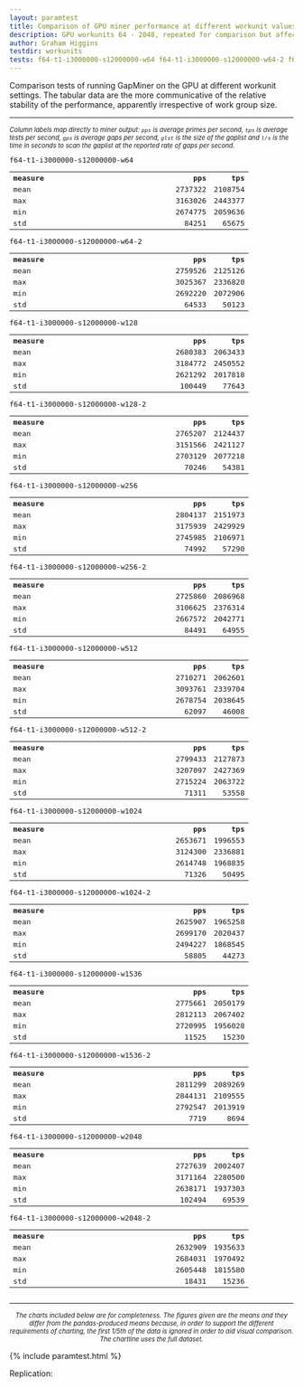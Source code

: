 ```yaml
---
layout: paramtest 
title: Comparison of GPU miner performance at different workunit values ranging from  64 to 2048
description: GPU workunits 64 - 2048, repeated for comparison but affected by changes in difficulty
author: Graham Higgins
testdir: workunits
tests: f64-t1-i3000000-s12000000-w64 f64-t1-i3000000-s12000000-w64-2 f64-t1-i3000000-s12000000-w128 f64-t1-i3000000-s12000000-w128-2 f64-t1-i3000000-s12000000-w256 f64-t1-i3000000-s12000000-w256-2 f64-t1-i3000000-s12000000-w512 f64-t1-i3000000-s12000000-w512-2 f64-t1-i3000000-s12000000-w1024 f64-t1-i3000000-s12000000-w1024-2 f64-t1-i3000000-s12000000-w1536 f64-t1-i3000000-s12000000-w1536-2 f64-t1-i3000000-s12000000-w2048 f64-t1-i3000000-s12000000-w2048-2
---
```


<div class="ui raised padded container segment">
  <p>Comparison tests of running GapMiner on the GPU at different workunit settings. The tabular data are the more communicative of the relative stability of the performance, apparently irrespective of work group size.</p>
  <a href="pandasvariancetest"></a>
  <hr />
  <p style="font-size: 80%"><em>Column labels map directly to miner output: <code>pps</code> is average primes per second, <code>tps</code> is average tests per second, <code>gps</code> is average gaps per second, <code>glst</code> is the size of the gaplist and <code>l/s</code> is the time in seconds to scan the gaplist at the reported rate of gaps per second.</em></p>
  <div style="font-family: monospace; font-size:90%">
    <div class="ui two column doubling stackable grid container">
        <div class="column">
            <p class="ui tiny header" style="margin:0;padding:0">f64-t1-i3000000-s12000000-w64</p>
            <table width="100%">
                <tr><th align="left">measure</th><th align="right" width="16%">pps</th><th align="right" width="16%">tps</th></tr>
                <tr><td align="left">mean</td><td align="right">2737322</td><td align="right">2108754</td></tr>
                <tr><td align="left">max</td><td align="right">3163026</td><td align="right">2443377</td></tr>
                <tr><td align="left">min</td><td align="right">2674775</td><td align="right">2059636</td></tr>
                <tr><td align="left">std</td><td align="right">84251</td><td align="right">65675</td></tr>
            </table>
        </div>
        <div class="column">
            <p class="ui tiny header" style="margin:0;padding:0">f64-t1-i3000000-s12000000-w64-2</p>
            <table width="100%">
                <tr><th align="left">measure</th><th align="right" width="16%">pps</th><th align="right" width="16%">tps</th></tr>
                <tr><td align="left">mean</td><td align="right">2759526</td><td align="right">2125126</td></tr>
                <tr><td align="left">max</td><td align="right">3025367</td><td align="right">2336820</td></tr>
                <tr><td align="left">min</td><td align="right">2692220</td><td align="right">2072906</td></tr>
                <tr><td align="left">std</td><td align="right">64533</td><td align="right">50123</td></tr>
            </table>
        </div>
    </div>
    <div class="ui two column doubling stackable grid container">
        <div class="column">
            <p class="ui tiny header" style="margin:0;padding:0">f64-t1-i3000000-s12000000-w128</p>
            <table width="100%">
                <tr><th align="left">measure</th><th align="right" width="16%">pps</th><th align="right" width="16%">tps</th></tr>
                <tr><td align="left">mean</td><td align="right">2680383</td><td align="right">2063433</td></tr>
                <tr><td align="left">max</td><td align="right">3184772</td><td align="right">2450552</td></tr>
                <tr><td align="left">min</td><td align="right">2621292</td><td align="right">2017818</td></tr>
                <tr><td align="left">std</td><td align="right">100449</td><td align="right">77643</td></tr>
            </table>
        </div>
        <div class="column">
            <p class="ui tiny header" style="margin:0;padding:0">f64-t1-i3000000-s12000000-w128-2</p>
            <table width="100%">
                <tr><th align="left">measure</th><th align="right" width="16%">pps</th><th align="right" width="16%">tps</th></tr>
                <tr><td align="left">mean</td><td align="right">2765207</td><td align="right">2124437</td></tr>
                <tr><td align="left">max</td><td align="right">3151566</td><td align="right">2421127</td></tr>
                <tr><td align="left">min</td><td align="right">2703129</td><td align="right">2077218</td></tr>
                <tr><td align="left">std</td><td align="right">70246</td><td align="right">54381</td></tr>
            </table>
        </div>
    </div>
    <div class="ui two column doubling stackable grid container">
        <div class="column">
            <p class="ui tiny header" style="margin:0;padding:0">f64-t1-i3000000-s12000000-w256</p>
            <table width="100%">
                <tr><th align="left">measure</th><th align="right" width="16%">pps</th><th align="right" width="16%">tps</th></tr>
                <tr><td align="left">mean</td><td align="right">2804137</td><td align="right">2151973</td></tr>
                <tr><td align="left">max</td><td align="right">3175939</td><td align="right">2429929</td></tr>
                <tr><td align="left">min</td><td align="right">2745985</td><td align="right">2106971</td></tr>
                <tr><td align="left">std</td><td align="right">74992</td><td align="right">57290</td></tr>
            </table>
        </div>
        <div class="column">
            <p class="ui tiny header" style="margin:0;padding:0">f64-t1-i3000000-s12000000-w256-2</p>
            <table width="100%">
                <tr><th align="left">measure</th><th align="right" width="16%">pps</th><th align="right" width="16%">tps</th></tr>
                <tr><td align="left">mean</td><td align="right">2725860</td><td align="right">2086968</td></tr>
                <tr><td align="left">max</td><td align="right">3106625</td><td align="right">2376314</td></tr>
                <tr><td align="left">min</td><td align="right">2667572</td><td align="right">2042771</td></tr>
                <tr><td align="left">std</td><td align="right">84491</td><td align="right">64955</td></tr>
            </table>
        </div>
    </div>
    <div class="ui two column doubling stackable grid container">
        <div class="column">
            <p class="ui tiny header" style="margin:0;padding:0">f64-t1-i3000000-s12000000-w512</p>
            <table width="100%">
                <tr><th align="left">measure</th><th align="right" width="16%">pps</th><th align="right" width="16%">tps</th></tr>
                <tr><td align="left">mean</td><td align="right">2710271</td><td align="right">2062601</td></tr>
                <tr><td align="left">max</td><td align="right">3093761</td><td align="right">2339704</td></tr>
                <tr><td align="left">min</td><td align="right">2678754</td><td align="right">2038645</td></tr>
                <tr><td align="left">std</td><td align="right">62097</td><td align="right">46008</td></tr>
            </table>
        </div>
        <div class="column">
            <p class="ui tiny header" style="margin:0;padding:0">f64-t1-i3000000-s12000000-w512-2</p>
            <table width="100%">
                <tr><th align="left">measure</th><th align="right" width="16%">pps</th><th align="right" width="16%">tps</th></tr>
                <tr><td align="left">mean</td><td align="right">2799433</td><td align="right">2127873</td></tr>
                <tr><td align="left">max</td><td align="right">3207097</td><td align="right">2427369</td></tr>
                <tr><td align="left">min</td><td align="right">2715224</td><td align="right">2063722</td></tr>
                <tr><td align="left">std</td><td align="right">71311</td><td align="right">53558</td></tr>
            </table>
        </div>
    </div>
    <div class="ui two column doubling stackable grid container">
        <div class="column">
            <p class="ui tiny header" style="margin:0;padding:0">f64-t1-i3000000-s12000000-w1024</p>
            <table width="100%">
                <tr><th align="left">measure</th><th align="right" width="16%">pps</th><th align="right" width="16%">tps</th></tr>
                <tr><td align="left">mean</td><td align="right">2653671</td><td align="right">1996553</td></tr>
                <tr><td align="left">max</td><td align="right">3124300</td><td align="right">2336881</td></tr>
                <tr><td align="left">min</td><td align="right">2614748</td><td align="right">1968835</td></tr>
                <tr><td align="left">std</td><td align="right">71326</td><td align="right">50495</td></tr>
            </table>
        </div>
        <div class="column">
            <p class="ui tiny header" style="margin:0;padding:0">f64-t1-i3000000-s12000000-w1024-2</p>
            <table width="100%">
                <tr><th align="left">measure</th><th align="right" width="16%">pps</th><th align="right" width="16%">tps</th></tr>
                <tr><td align="left">mean</td><td align="right">2625907</td><td align="right">1965258</td></tr>
                <tr><td align="left">max</td><td align="right">2699170</td><td align="right">2020437</td></tr>
                <tr><td align="left">min</td><td align="right">2494227</td><td align="right">1868545</td></tr>
                <tr><td align="left">std</td><td align="right">58805</td><td align="right">44273</td></tr>
            </table>
        </div>
    </div>
    <div class="ui two column doubling stackable grid container">
        <div class="column">
            <p class="ui tiny header" style="margin:0;padding:0">f64-t1-i3000000-s12000000-w1536</p>
            <table width="100%">
                <tr><th align="left">measure</th><th align="right" width="16%">pps</th><th align="right" width="16%">tps</th></tr>
                <tr><td align="left">mean</td><td align="right">2775661</td><td align="right">2050179</td></tr>
                <tr><td align="left">max</td><td align="right">2812113</td><td align="right">2067402</td></tr>
                <tr><td align="left">min</td><td align="right">2720995</td><td align="right">1956028</td></tr>
                <tr><td align="left">std</td><td align="right">11525</td><td align="right">15230</td></tr>
            </table>
        </div>
        <div class="column">
            <p class="ui tiny header" style="margin:0;padding:0">f64-t1-i3000000-s12000000-w1536-2</p>
            <table width="100%">
                <tr><th align="left">measure</th><th align="right" width="16%">pps</th><th align="right" width="16%">tps</th></tr>
                <tr><td align="left">mean</td><td align="right">2811299</td><td align="right">2089269</td></tr>
                <tr><td align="left">max</td><td align="right">2844131</td><td align="right">2109555</td></tr>
                <tr><td align="left">min</td><td align="right">2792547</td><td align="right">2013919</td></tr>
                <tr><td align="left">std</td><td align="right">7719</td><td align="right">8694</td></tr>
            </table>
        </div>
    </div>
    <div class="ui two column doubling stackable grid container">
        <div class="column">
            <p class="ui tiny header" style="margin:0;padding:0">f64-t1-i3000000-s12000000-w2048</p>
            <table width="100%">
                <tr><th align="left">measure</th><th align="right" width="16%">pps</th><th align="right" width="16%">tps</th></tr>
                <tr><td align="left">mean</td><td align="right">2727639</td><td align="right">2002407</td></tr>
                <tr><td align="left">max</td><td align="right">3171164</td><td align="right">2280500</td></tr>
                <tr><td align="left">min</td><td align="right">2638171</td><td align="right">1937303</td></tr>
                <tr><td align="left">std</td><td align="right">102494</td><td align="right">69539</td></tr>
            </table>
        </div>
        <div class="column">
            <p class="ui tiny header" style="margin:0;padding:0">f64-t1-i3000000-s12000000-w2048-2</p>
            <table width="100%">
                <tr><th align="left">measure</th><th align="right" width="16%">pps</th><th align="right" width="16%">tps</th></tr>
                <tr><td align="left">mean</td><td align="right">2632909</td><td align="right">1935633</td></tr>
                <tr><td align="left">max</td><td align="right">2684031</td><td align="right">1970492</td></tr>
                <tr><td align="left">min</td><td align="right">2605448</td><td align="right">1815580</td></tr>
                <tr><td align="left">std</td><td align="right">18431</td><td align="right">15236</td></tr>
            </table>
        </div>
    </div>
  </div>
  <hr>
  <p style="font-size: 80%; text-align:center"><em>The charts included below are for completeness. The figures given are the means and they differ from the pandas-produced means because, in order to support the different requirements of charting, the first 1/5th of the data is ignored in order to aid visual comparison. The chartline uses the full dataset.</em></p>
</div>


{% include paramtest.html %}

<div class="ui raised padded container segment">
  <p>Replication: 
  <pre style="font-size:78%"><code class="bash"></code></pre>
</p>
</div>
